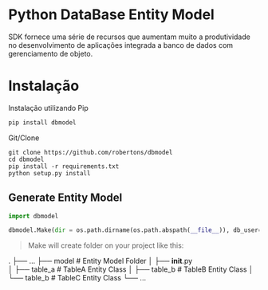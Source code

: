 
# Python DataBase Entity Model

SDK fornece uma série de recursos que aumentam muito a produtividade no desenvolvimento de aplicações integrada a banco de dados com gerenciamento de objeto.

# Instalação
Instalação utilizando Pip
```bash
pip install dbmodel
```
Git/Clone
```
git clone https://github.com/robertons/dbmodel
cd dbmodel
pip install -r requirements.txt
python setup.py install
```

## Generate Entity Model

```python
import dbmodel

dbmodel.Make(dir = os.path.dirname(os.path.abspath(__file__)), db_user="user", db_password="pass", db_host="host", db_port=3306, db_database="dbname")

```

> Make will create folder on your project like this:

.
├── ...
├── model                    # Entity Model Folder
│   ├── __init__.py          
│   ├── table_a              # TableA Entity Class
│   ├── table_b              # TableB Entity Class
│   └── table_b              # TableC Entity Class
└── ...
